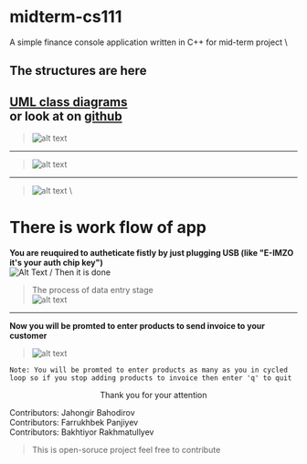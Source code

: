 # midterm-cs111


A simple finance console application written in C++ for mid-term project \



## The structures are here

[UML class diagrams](https://viewer.diagrams.net/?tags=%7B%7D&highlight=0000ff&layers=1&nav=1&title=cs111_project.drawio#R7Z1rc5s4F8c%2FjWfcF%2Blw9eWlL0273XSftOmz7faNRwbZpsHIARHH%2FfQrgcCABMaJsWlWnUxtZBmMzo%2Bjvy5H6uiT9dN7H2xWn5AN3Y6m2E8dfdrRNFU1%2B%2BSFpuziFHMwjBOWvmOzTPuEO%2BcXZIkKSw0dGwa5jBghFzubfKKFPA9aOJcGfB9t89kWyM1fdQOWkEu4s4DLp35zbLxK7kLfp3%2BAznLFrjzQ2P2uQZKX3UiwAjbaZpL0dx194iOE43frpwl0adklxfLtj9039%2Ba%2B9%2F7j5%2BAB%2FH%2F859e%2F%2Fr6KT3Z9zFfSO%2FChh5996l%2F3i%2BsPfxs%2Fv29urz9vlfej%2Bccr9hXlEbghK65RiFfkMo4FMGT3jXdJWQZbZ%2B0CjxyNF8jDd%2BwTUhRj4DpLj7y3yJehTxIeoU%2FP4o7YBxhtSKq1clz7BuxQSO8kwMC6T47GK%2BQ7v8hpgUs%2BUkkC%2BdjHjCitl8txR79JkhWS6sOA5LlNikdNk25AgFkeC7ku2ATOPPrBNMsa%2BEvHGyOM0To5EQo9G9rsKLV3dIB9dJ8CpLICuAZrx6XPxVdnTRjXlL%2Fglvz%2FBa0BueVxTbsx%2B9ICg08ZaJkd30O0htjfkSzJpwazG3sk%2B%2Bxwu%2BdbS7KsMmyrOksE7JlapqdOr%2FaFPIPAW5JiSi%2BXPgHscqrGX0%2FtCa5HbJa7HHAJGh4Ba0wLOsjiSt5k7nSfFEF8BNAqB3RH67k4Mkb8OkEeMWZoYeSTpCX7iL0WeCf2wBm2XbjApWQHG2A53vImyjM19ilfWIHQJES%2Bu3AjqlaObUMvog4DDGIwKWob5Hg4KjFzTP5IuU6Ut2bHJD9oQo7V%2FTH5o9l9HN8TcCLMIKF%2BCyn5z2O00lEcZnSXt%2F0hJouMZJHMwVFBgrpeDvvXO%2FQuNG9%2F%2FAnnH3p4IHBtnHldJ3JlK7zee5ziY37A9mtiRXq6xNhfKQvTK5UDQueB0AXGd8EcurcocLCD6Pn9OG8Bihbb3dTq2X3wcrMLf7AmMDupdaB1PwuDefcN%2Bayjj8j%2FcyJCXt0DX1GDMcqVy%2BLRq1lVaRU11YvcgiryC2MqSldEa84gUZw%2BoWSidUaKxOPceAzq4nGCWkP4i3scHVNkhWtym4CdvYYeVqQePqseHub1qaEa9fSpqlZgVK6HUxnNrqcLqG2LHu5LPdyILurVZrRcD9di5GSebVBS7xHDWTOMIi8zisztEyPJCvAymAjkc2OYTPEn3B8DdAO%2FPk5%2FfFs8%2FXx0rzS9khPwRPvyJCfHccLZvy46pZz0Bxd2J0MBJrJ53bh%2FUJWa2qap9rXKK2TO8NCzR7TnnhzNXUR16ZgkMeGqKvHhteMmz9EBZZl%2FGKG9hInQhu4cbd%2FtE8ZRAvkg4aieseCTg7%2FT0xPvEB%2F9k1yMvJ8%2BZQ92yYFHSvN79uCf%2FRno4f5r0VHyveM0cIBC34KHASINgyVMVK2o2dtjJ6SlV8mZiCsfugA7j%2FkBlQrNfEufpr1e1nt5vWwWG%2FfxXbJvZYcwiicaFIS3WThRXAzciQiMYJfJxp728h9siK9T9ru04u9SDuQvFIiuH3l%2BLZefvInv8LQ96XzTYYyCgHvYZRv4qDYwX5FFddKY%2FPRldK0JcklLTJ%2FacAFCFx%2FtMuo3m41iO5ZvxiYk56oWY1hRuZQ3m2tcri2tZlXUWKpoNivdhQfWJOeIqWL6gJJLK26UnHQ5Fz600HoDvF10TO5Rj2pG%2Fhxzx8crmz7egnN44XoG1xsX7SCFbcLuLJ8z0uhvZOu%2BtixLfd9LmvfCZ0fvN6TLkjqVa7eRCnFmkyKfocVsThx4ZghENuGO99i9Jinq6fUoam50RDR%2BTikKCEWRM%2Bu6pIhnYrf2RkJUBlFJJU%2B8%2Fnj4ThnRVgMINvH8p4XzRC%2FZHGaDuphpDWFW6axizKSXqkFVJLhZs1oTIZTte4nvtZPrK2FOrd8kbapi1sNNNZvCTavwapFy6y4cP3Fr0qedzqc1B5VgDtqZfZhR4cMW0oc1N6jyDFoMfljlvLQYZcNv1AX5ELgwgDbR6buuTSfevnYf1Hbv0uN72cW8NDV70TBFvCwjWFxSkAwWzsNkOhL%2Bg8zkVU2ziAwvXgFVtdVY31KXYREhwtIilfP6XMqrkDVE11yaKqHjYbImoUoKm5Mg5aFo2KQ5mvS61VhjNJXNJqE%2BKtd33d0fpXDFg2Bp97Wkq4UOy6zZ8d2YUupV9SXlEXuTJ0vy1C5vNbh03dcrU1SxC6I%2By7G7YQB98sopb%2Bmi2umidMGUqTNzVdb%2FuIyJ4ltxChHugEAikWqbl9LrjvSegqYfH%2Fv3V1tzuP720FPnX8L3dxNQ3ptt%2BRBgKIH6zYAy%2BKm8jQElnjogEukFSuRc3iZMLwjcF5r%2BBJN5hRWTyVv%2BqlM2a0n6jYvPD9EF0%2F7PO0HE5Ee9KDELSUxLiRlenBi%2BQ5ESk5n8KJlpFzOGenFm%2BCCTyMvQwqTjXpKaFlKjX5waPmKBUiPoWCZJcsiiPeSYlyanJ9bBok4%2ByU17uLm4Gtb4euoP7xE5FkxJ%2BQQ8sIQ%2BB4wMm3ph2BSP1WmiogaF4D%2BDb6On8Xj5qKhhOWXlUVGmmb%2BcKrjeBcKixLgfuZqI0pWhR2KCxQMe1T7mRUvviYg9RSzS%2F9RfajBZPc6ufz18%2Fjj%2BvppfaVe6aA5JnpMplJhcGBNBsFFjmIhV12FM6roTptI24dx1LPJGGKn8X6OnZALkifBRlZoVo643xU%2FZDPxkICyVYnJBv1PI9lOBo9d0PI3J9mTYRTgeHyDXnjkYroNooqyMl20zSuYZURJKndIJjhKl3wyl%2FsW9klaCUiBGSbLTGnaGF2enphuySOni4kRYCVJbQCLa6NIglWnqQIL0O4F0eY1dHp3m2TOMMrFElB%2FJzOWZOaeYFjMjjj1jbiUOrA9dN2nYR95HCum2YXROIS3ufhaLoQSjKIwjJogujAWllG4TPeeU0sIFsMv6hqQAaoyjA8tjV6BVPu%2FxnEpa7IXKlPQjjIYzEne08ZEd0kWb5Hy2Vnki%2FZwSWrwUf5krKhD0EAIPO3gnXVE7XdE5dbUYpLKeRc4V0eEyGSDdJnjOqabF8JQ15AvwZLaQcVE0VVK6oVaRdPFOar3G1hEyzrABKWPUFcNNxRnq4pn5SSucn2f9Ot3GRRlI%2FMjBx%2F8EC7WIG0S8CslCEK17KDFoGgOjfz4M7OlDLwg30583I8N4tx0avhEKNui9itTDzAoDTK7hSwgah6C2qGxs0SaBFMjN4OyBNbWcNw82nfKJwJxMKCzasHBct5B0MLgilQ%2FblYPhHQGFXnPrgw0n%2FKpXjHjG%2Bt28xU8T09AvBhkIFh4QxRjojUnBIWfS7L5e5LlZoSXygJvd3Ctf%2BPs8NyhSeJSCnxDjHStREGKUZ%2BS5e3Y9w5LJlmJqJ7OhWLq9mHhLseOsn90arHLJ4YN7gyXe4ODeYC%2FcB6xf2MZKMwdv%2B7o6TP8VJpqfaDevfmHfIY1tAV622xb3M%2FP587tt8d%2FWhm8Tt5lOeNXyN1ay39kzwnSEQovvNrx2POBZcQDjHQaLBff0yXC0loajqXphd2vRvPt0IZmc805WqH8VAWlC0kVdUzIe7RkIiyNFKr3Li7bGEvLaVDiaqPf7BWFGSYdn%2FGYf75tE%2Bv5n2yt1go9Og5RonywhUicIPRIjVT1Tab%2BnepfqqqcN8IKowLLrGoumDrxOds46%2FHsawoY1nVZVHfsiwlTx9IE8YXQ39tnDQyAp%2Bz0pE%2B5idFbMBCtYlGBGJFxX8tRyngzBUsfn5Ukktgo8RXN449pRTp9rJ0c9wco6563%2BRBwVwJBjxQ1YfqjVlNaDt8VurdMZv2Q5LjlcfC4MNF1JzXvQBzQ1YKyJ9swrjhp49sj3I5NYLggCx8p7hLzzfU6vfDpocKW8VZRBJzdyoBhap3rsIDq6hT4xX9R72kRPfxI5nO3pr1R7B3v6MzY3BSZP0l44IKAmXespdsW5RyU95fyZuF7SfmE1rpLBhFP1RGpDjtXb5w5l1h%2BijDrDS50P9S90ECxg41JpBXl4lPQ4QI%2Fozdb6BTsJepdFxDU3vVHQzs6NRP8%2B5jowabDcgqXm0pJtKNOoisasRQ59hHD2qfTBZvUJ2ZDm%2BBc%3D)  
or look at on [github](./cs111_project.drawio.png "UML class achtechture")
---
>![alt text](https://telegra.ph/file/4cf4364e6e9e6fb5686de.jpg "The structure of Boss.cpp")
---
>![alt text](https://telegra.ph/file/f8845f6fbec3398f99ca6.jpg "The structure of Boss.h")  
---
>![alt text](https://telegra.ph/file/602eb6811db36eb22e800.jpg  "The structure of InvoinceManger.h") \

# There is work flow of app
**You are reuquired to autheticate fistly by just plugging USB (like "E-IMZO it's your auth chip key")** \
![Alt Text](https://c.tenor.com/iqcBlRBxaWEAAAAd/usb-flash-drive.gif "plugging usb or Autheticating" ) /
Then it is done  
>The process of data entry stage  
>![alt text](https://telegra.ph/file/45e30674a2ff4629a116d.jpg "enter your Information ")  

---  
**Now you will be promted to enter products to send invoice to your customer**  
>![alt text](https://telegra.ph/file/0d2d38fab075758e19c44.jpg  "your ready invoice")  

```
Note: You will be promted to enter products as many as you in cycled loop so if you stop adding products to invoice then enter 'q' to quit  
```  

<div align="center">
  Thank you for your attention
</div>


Contributors: Jahongir Bahodirov  
Contributors: Farrukhbek Panjiyev  
Contributors: Bakhtiyor Rakhmatullyev  


>This is open-soruce project feel free to contribute  


